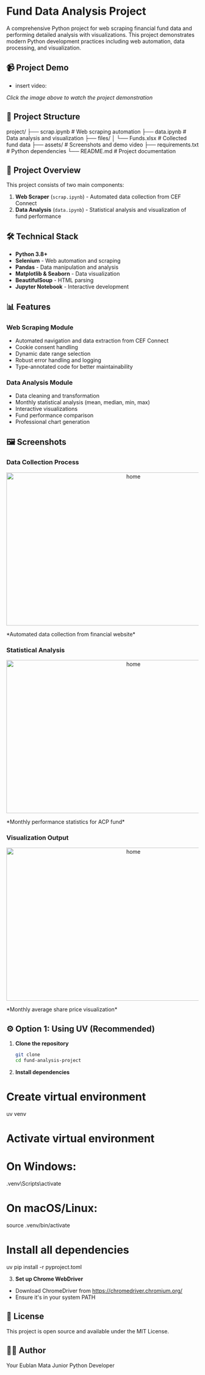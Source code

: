 # Fund Data Analysis Project

A comprehensive Python project for web scraping financial fund data and performing detailed analysis with visualizations. This project demonstrates modern Python development practices including web automation, data processing, and visualization.

## 📹 Project Demo

* insert video:

*Click the image above to watch the project demonstration*

## 📁 Project Structure

project/
├── scrap.ipynb # Web scraping automation
├── data.ipynb # Data analysis and visualization
├── files/
│ └── Funds.xlsx # Collected fund data
├── assets/ # Screenshots and demo video
├── requirements.txt # Python dependencies
└── README.md # Project documentation

## 🚀 Project Overview

This project consists of two main components:

1. **Web Scraper** (`scrap.ipynb`) - Automated data collection from CEF Connect
2. **Data Analysis** (`data.ipynb`) - Statistical analysis and visualization of fund performance

## 🛠️ Technical Stack

- **Python 3.8+**
- **Selenium** - Web automation and scraping
- **Pandas** - Data manipulation and analysis
- **Matplotlib & Seaborn** - Data visualization
- **BeautifulSoup** - HTML parsing
- **Jupyter Notebook** - Interactive development

## 📊 Features

### Web Scraping Module
- Automated navigation and data extraction from CEF Connect
- Cookie consent handling
- Dynamic date range selection
- Robust error handling and logging
- Type-annotated code for better maintainability

### Data Analysis Module
- Data cleaning and transformation
- Monthly statistical analysis (mean, median, min, max)
- Interactive visualizations
- Fund performance comparison
- Professional chart generation

## 🖼️ Screenshots

### Data Collection Process
<p align="center">
  <img src="" width="650" height="400"  alt="home" />
</p>
*Automated data collection from financial website*

### Statistical Analysis
<p align="center">
  <img src="" width="650" height="400"  alt="home" />
</p>
*Monthly performance statistics for ACP fund*

### Visualization Output
<p align="center">
  <img src="" width="650" height="400"  alt="home" />
</p>
*Monthly average share price visualization*

## ⚙️ Option 1: Using UV (Recommended)

1. **Clone the repository**
   ```bash
   git clone 
   cd fund-analysis-project

2. **Install dependencies**

# Create virtual environment
uv venv

# Activate virtual environment
# On Windows:
.venv\Scripts\activate
# On macOS/Linux:
source .venv/bin/activate

# Install all dependencies
uv pip install -r pyproject.toml

3. **Set up Chrome WebDriver**

* Download ChromeDriver from https://chromedriver.chromium.org/
* Ensure it's in your system PATH

## 📝 License
This project is open source and available under the MIT License.

## 👨‍💻 Author
Your Eublan Mata
Junior Python Developer